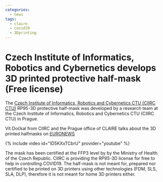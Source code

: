 ```yaml
---
categories:
  - news
tags:
  - claire
  - covid19
  - 3Dprinting
---
```


# Czech Institute of Informatics, Robotics and Cybernetics develops 3D printed protective half-mask (Free license)

The [Czech Institute of Informatics, Robotics and Cybernetics CTU (CIIRC CTU)](http://www.ciirc.cvut.cz/) RP95-3D protective half-mask was developed by a research team at the Czech Institute of Informatics, Robotics and Cybernetics CTU (CIIRC CTU) in Prague.

Vít Dočkal from CIIRC and the Prague office of CLAIRE talks about the 3D printed halfmasks on [EURONEWS](
http://www.ciirc.cvut.cz/ciirc-rp95-v-euronews/)

{% include video id="ID5KXxTCbrU" provider="youtube" %}

The mask has been certified at the FFP3 level by by the Ministry of Health of the Czech Republic. CIIRC is providing the RP95-3D license for free to help in controlling COVID19. The half-mask is not meant for, prepared nor certified to be printed on 3D printers using other technologies (FDM, SLS, SLA, DLP), therefore it is not meant for home 3D printers either.